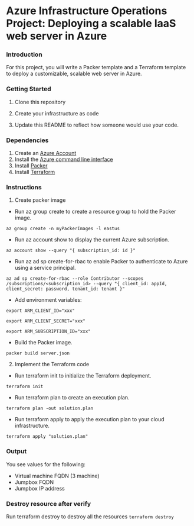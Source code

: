# Azure Infrastructure Operations Project: Deploying a scalable IaaS web server in Azure

### Introduction
For this project, you will write a Packer template and a Terraform template to deploy a customizable, scalable web server in Azure.

### Getting Started
1. Clone this repository

2. Create your infrastructure as code

3. Update this README to reflect how someone would use your code.

### Dependencies
1. Create an [Azure Account](https://portal.azure.com) 
2. Install the [Azure command line interface](https://docs.microsoft.com/en-us/cli/azure/install-azure-cli?view=azure-cli-latest)
3. Install [Packer](https://www.packer.io/downloads)
4. Install [Terraform](https://www.terraform.io/downloads.html)

### Instructions


1. Create packer image
- Run az group create to create a resource group to hold the Packer image.

`az group create -n myPackerImages -l eastus`

- Run az account show to display the current Azure subscription.

`az account show --query "{ subscription_id: id }"`

- Run az ad sp create-for-rbac to enable Packer to authenticate to Azure using a service principal.

`az ad sp create-for-rbac --role Contributor --scopes /subscriptions/<subscription_id> --query "{ client_id: appId, client_secret: password, tenant_id: tenant }"`

- Add environment variables: 

`export ARM_CLIENT_ID="xxx"`

`export ARM_CLIENT_SECRET="xxx"`

`export ARM_SUBSCRIPTION_ID="xxx"`

- Build the Packer image.

`packer build server.json`

2. Implement the Terraform code
- Run terraform init to initialize the Terraform deployment.

`terraform init`

- Run terraform plan to create an execution plan.

`terraform plan -out solution.plan`

- Run terraform apply to apply the execution plan to your cloud infrastructure.

`terraform apply "solution.plan"`


### Output
You see values for the following:

- Virtual machine FQDN (3 machine)
- Jumpbox FQDN
- Jumpbox IP address
 
### Destroy resource after verify
Run terraform destroy to destroy all the resources 
`terraform destroy`
